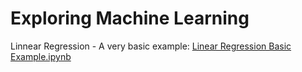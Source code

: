 # Exploring Machine Learning

Linnear Regression - A very basic example: [Linear Regression Basic Example.ipynb](https://github.com/EugeniaPais/ML-Examples/blob/main/Linear%20Regression%20Basic%20Example.ipynb) 

